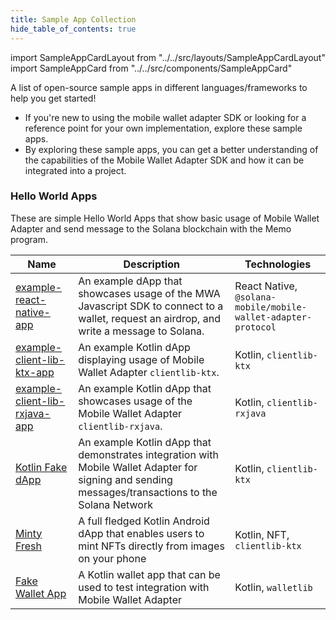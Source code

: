 ```yaml
--- 
title: Sample App Collection
hide_table_of_contents: true
---
```


import SampleAppCardLayout from "../../src/layouts/SampleAppCardLayout"
import SampleAppCard from "../../src/components/SampleAppCard"

A list of open-source sample apps in different languages/frameworks to help you get started! 
- If you're new to using the mobile wallet adapter SDK or looking for a reference point for your own implementation, explore these sample apps.
- By exploring these sample apps, you can get a better understanding of the capabilities of the Mobile Wallet Adapter SDK and how it can be integrated into a project.


### Hello World Apps
These are simple Hello World Apps that show basic usage of Mobile Wallet Adapter and send message to the Solana blockchain with the Memo program.

<SampleAppCardLayout autoFitEnabled={false}>
    <SampleAppCard 
        title="Hello World: React Native" 
        sampleAppLink="https://github.com/solana-mobile/mobile-wallet-adapter/tree/main/examples/example-react-native-app"
        description="This is a simple Hello World React Native App" 
        imageUrl="img/solana-mobile-stack-social-card.png" 
        tags={[
                "React Native", 
                "MWA",
                "web3.js",
            ]}
    />
    <SampleAppCard 
        title="Hello World: Android" 
        sampleAppLink="https://github.com/solana-mobile/mobile-wallet-adapter/tree/main/examples/example-react-native-app"
        description="This is a simple Hello World React Native App" 
        imageUrl="img/solana-mobile-stack-social-card.png" 
        tags={[
                "React Native", 
                "MWA",
                "web3.js",
            ]}
    />
    <SampleAppCard 
        title="Hello World: Android (RxJava)" 
        sampleAppLink="https://github.com/solana-mobile/mobile-wallet-adapter/tree/main/examples/example-react-native-app"
        description="This is a simple Hello World React Native App" 
        imageUrl="img/solana-mobile-stack-social-card.png" 
        tags={[
                "React Native", 
                "MWA",
                "web3.js",
            ]}
    />
</SampleAppCardLayout>




| Name | Description | Technologies |
| ------ | -----------| -----------|
| [example-react-native-app](https://github.com/solana-mobile/mobile-wallet-adapter/tree/main/examples/example-react-native-app) | An example dApp that showcases usage of the MWA Javascript SDK to connect to a wallet, request an airdrop, and write a message to Solana. | React Native, `@solana-mobile/mobile-wallet-adapter-protocol` |
| [example-client-lib-ktx-app](https://github.com/solana-mobile/mobile-wallet-adapter/tree/main/examples/example-clientlib-ktx-app) | An example Kotlin dApp displaying usage of Mobile Wallet Adapter `clientlib-ktx`. | Kotlin, `clientlib-ktx` |
| [example-client-lib-rxjava-app](https://github.com/solana-mobile/mobile-wallet-adapter/tree/main/examples/example-clientlib-rxjava-app) | An example Kotlin dApp that showcases usage of the Mobile Wallet Adapter `clientlib-rxjava`. | Kotlin, `clientlib-rxjava` |
|[Kotlin Fake dApp](https://github.com/solana-mobile/mobile-wallet-adapter/tree/main/android/fakedapp) | An example Kotlin dApp that demonstrates integration with Mobile Wallet Adapter for signing and sending messages/transactions to the Solana Network | Kotlin, `clientlib-ktx` |
| [Minty Fresh](https://github.com/solana-mobile/Minty-fresh) | A full fledged Kotlin Android dApp that enables users to mint NFTs directly from images on your phone  | Kotlin, NFT, `clientlib-ktx` |
| [Fake Wallet App](https://github.com/solana-mobile/mobile-wallet-adapter/tree/main/android/fakewallet) | A Kotlin wallet app that can be used to test integration with Mobile Wallet Adapter | Kotlin, `walletlib` |




